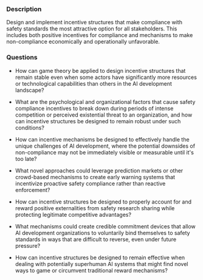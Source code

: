 ### Description

Design and implement incentive structures that make compliance with safety standards the most attractive option for all stakeholders. This includes both positive incentives for compliance and mechanisms to make non-compliance economically and operationally unfavorable.

### Questions

- How can game theory be applied to design incentive structures that remain stable even when some actors have significantly more resources or technological capabilities than others in the AI development landscape?

- What are the psychological and organizational factors that cause safety compliance incentives to break down during periods of intense competition or perceived existential threat to an organization, and how can incentive structures be designed to remain robust under such conditions?

- How can incentive mechanisms be designed to effectively handle the unique challenges of AI development, where the potential downsides of non-compliance may not be immediately visible or measurable until it's too late?

- What novel approaches could leverage prediction markets or other crowd-based mechanisms to create early warning systems that incentivize proactive safety compliance rather than reactive enforcement?

- How can incentive structures be designed to properly account for and reward positive externalities from safety research sharing while protecting legitimate competitive advantages?

- What mechanisms could create credible commitment devices that allow AI development organizations to voluntarily bind themselves to safety standards in ways that are difficult to reverse, even under future pressure?

- How can incentive structures be designed to remain effective when dealing with potentially superhuman AI systems that might find novel ways to game or circumvent traditional reward mechanisms?
